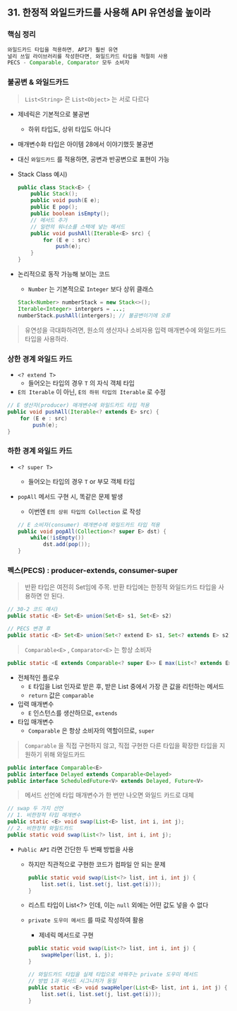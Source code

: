 ## 31. 한정적 와일드카드를 사용해 API 유연성을 높이라

### 핵심 정리

```java
와일드카드 타입을 적용하면, API가 훨씬 유연
널리 쓰일 라이브러리를 작성한다면, 와일드카드 타입을 적절히 사용
PECS - Comparable, Comparator 모두 소비자
```

### 불공변 & 와일드카드

> `List<String>` 은 `List<Object>` 는 서로 다르다

- 제네릭은 기본적으로 불공변
    - 하위 타입도, 상위 타입도 아니다
- 매개변수화 타입은 아이템 28에서 이야기했듯 불공변
- 대신 `와일드카드` 를 적용하면, 공변과 반공변으로 표현이 가능
- Stack Class 예시)

    ```java
    public class Stack<E> {
    	public Stack();
    	public void push(E e);
    	public E pop();
    	public boolean isEmpty();
    	// 메서드 추가
    	// 일련의 워너소를 스택에 넣는 메서드
    	public void pushAll(Iterable<E> src) {
    		for (E e : src)
    			push(e);
    	}
    }
    ```

- 논리적으로 동작 가능해 보이는 코드
    - `Number` 는 기본적으로 `Integer` 보다 상위 클래스

    ```java
    Stack<Number> numberStack = new Stack<>();
    Iterable<Integer> intergers = ...;
    numberStack.pushAll(intergers); // 불공변이기에 오류
    ```


> 유연성을 극대화하려면, 원소의 생산자나 소비자용 입력 매개변수에 와일드카드 타입을 사용하라.


### 상한 경계 와일드 카드

- `<? extend T>`
    - 들어오는 타입의 경우 `T` 의 자식 객체 타입
- `E의 Iterable` 이 아닌, `E의 하위 타입의 Iterable` 로 수정

```java
// E 생산자(producer) 매개변수에 와일드카드 타입 적용
public void pushAll(Iterable<? extends E> src) {
	for (E e : src) 
		push(e);
}
```

### 하한 경계 와일드 카드

- `<? super T>`
    - 들어오는 타입의 경우 `T` or 부모 객체 타입
- `popAll` 메서드 구현 시, 똑같은 문제 발생
    - 이번엔 `E의 상위 타입의 Collection` 로 작성

    ```java
    // E 소비자(consumer) 매개변수에 와일드카드 타입 적용
    public void popAll(Collection<? super E> dst) {
    	while(!isEmpty())
    		dst.add(pop());
    }
    ```


### 펙스(PECS) : producer-extends, consumer-super

> 반환 타입은 여전히 Set<E>임에 주목. 반환 타입에는 한정적 와일드카드 타입을 사용하면 안 된다.


```java
// 30-2 코드 예시)
public static <E> Set<E> union(Set<E> s1, Set<E> s2)

// PECS 변경 후
public static <E> Set<E> union(Set<? extend E> s1, Set<? extends E> s2)
```

> `Comparable<E>` , `Comparator<E>` 는 항상 소비자


```java
public static <E extends Comparable<? super E>> E max(List<? extends E> list)
```

- 전체적인 플로우
    - `E` 타입을 List 인자로 받은 후, 받은 List 중에서 가장 큰 값을 리턴하는 메서드
    - `return` 값은 `comparable`
- 입력 매개변수
    - `E` 인스턴스를 생산하므로, `extends`
- 타입 매개변수
    - `Comparable` 은 항상 소비자의 역할이므로, `super`

> `Comparable` 을 직접 구현하지 않고, 직접 구현한 다른 타입을 확장한 타입을 지원하기 위해 와일드카드


```java
public interface Comparable<E>
public interface Delayed extends Comparable<Delayed>
public interface ScheduledFuture<V> extends Delayed, Future<V>
```

> 메서드 선언에 타입 매개변수가 한 번만 나오면 와일드 카드로 대체


```java
// swap 두 가지 선언
// 1. 비한정적 타입 매개변수
public static <E> void swap(List<E> list, int i, int j);
// 2. 비한정적 와일드카드
public static void swap(List<?> list, int i, int j);
```

- `Public API` 라면 간단한 두 번째 방법을 사용
    - 하지만 직관적으로 구현한 코드가 컴파일 안 되는 문제

        ```java
        public static void swap(List<?> list, int i, int j) {
        	list.set(i, list.set(j, list.get(i)));
        }
        ```

    - 리스트 타입이 List<?> 인데, 이는 `null` 외에는 어떤 값도 넣을 수 없다
    - `private 도우미 메서드` 를 따로 작성하여 활용
        - 제네릭 메서드로 구현

        ```java
        public static void swap(List<?> list, int i, int j) {
        	swapHelper(list, i, j);
        }
        
        // 와일드카드 타입을 실제 타입으로 바꿔주는 private 도우미 메서드
        // 방법 1과 메서드 시그니처가 동일
        public static <E> void swapHelper(List<E> list, int i, int j) {
        	list.set(i, list.set(j, list.get(i)));
        }
        ```